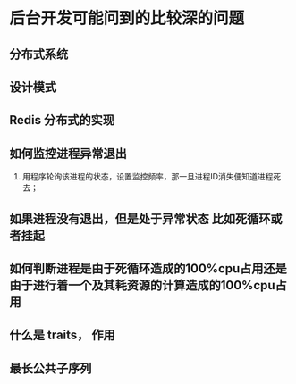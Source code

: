 # 后台开发可能问到的比较深的问题



## 分布式系统
## 设计模式
## Redis 分布式的实现

## 如何监控进程异常退出
1. 用程序轮询该进程的状态，设置监控频率，那一旦进程ID消失便知道进程死去；

## 如果进程没有退出，但是处于异常状态 比如死循环或者挂起

## 如何判断进程是由于死循环造成的100%cpu占用还是由于进行着一个及其耗资源的计算造成的100%cpu占用

## 什么是 traits， 作用

## 最长公共子序列

